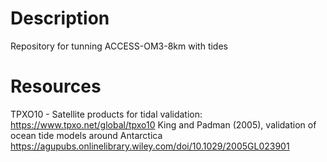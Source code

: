 # Description
Repository for tunning ACCESS-OM3-8km with tides

# Resources
TPXO10 - Satellite products for tidal validation: https://www.tpxo.net/global/tpxo10
King and Padman (2005), validation of ocean tide models around Antarctica https://agupubs.onlinelibrary.wiley.com/doi/10.1029/2005GL023901
